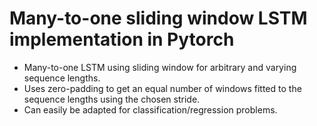 # Many-to-one sliding window LSTM implementation in Pytorch

* Many-to-one LSTM using sliding window for arbitrary and varying sequence lengths.
* Uses zero-padding to get an equal number of windows fitted to the sequence lengths using the chosen stride.
* Can easily be adapted for classification/regression problems.
